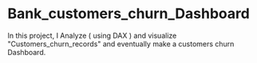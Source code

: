 # Bank_customers_churn_Dashboard
In this project, I Analyze ( using DAX ) and visualize "Customers_churn_records" and eventually make a customers churn Dashboard.
